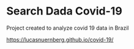 # Search Dada Covid-19

Project created to analyze covid 19 data in Brazil

https://lucasnuernberg.github.io/covid-19/
